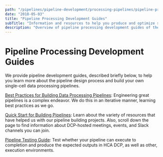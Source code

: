```yaml
---
path: "/pipelines/pipeline-development/processing-pipelines/pipeline-processing-development-guides"
date: "2018-05-03"
title: "Pipeline Processing Development Guides"
subTitle: "Information and resources to help you produce and optimize single cell data processing pipelines."
description: "Overview of pipeline processing development guides of the HCA DCP."
---
```


# Pipeline Processing Development Guides

We provide pipeline development guides, described briefly below, to help you learn more about the pipeline design process and build your own single-cell data processing pipelines. 

[Best Practices for Building Data Processing Pipelines](/pipelines/pipeline-best-practices): Engineering great pipelines is a complex endeavor. We do this in an iterative manner, learning best practices as we go.

[Quick Start for Building Pipelines](/pipelines/building-pipelines): Learn about the variety of resources that have helped us with our pipeline building projects. Also, scroll down the page to find information about DCP-hosted meetings, events, and Slack channels you can join.

[Pipeline Testing Guide](/pipelines/testing-pipelines): Test whether your pipeline can execute to completion and produce the expected outputs in HCA DCP, as well as other, execution environments.

